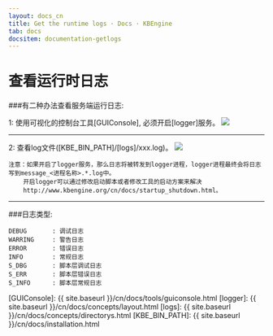 ```yaml
---
layout: docs_cn
title: Get the runtime logs · Docs · KBEngine
tab: docs
docsitem: documentation-getlogs
---
```


查看运行时日志
====================

###有二种办法查看服务端运行日志:

1: 使用可视化的控制台工具[GUIConsole], 必须开启[logger]服务。
<img class="screenshots-img" src="{{ site.baseurl }}/assets/img/screenshots/guiconsole_log.jpg">



- - - 



2: 查看log文件([KBE_BIN_PATH]/[logs]/xxx.log)。
<img class="screenshots-img" src="{{ site.baseurl }}/assets/img/screenshots/windows_getlogs.png">
	
	注意：如果开启了logger服务，那么日志将被转发到logger进程，logger进程最终会将日志写到message_<进程名称>.*.log中。
		开启logger可以通过修改启动脚本或者修改工具的启动方案来解决
		http://www.kbengine.org/cn/docs/startup_shutdown.html。


-----------------------------------------------------------------------------------------------

###日志类型:

	DEBUG		: 调试日志
	WARRING		: 警告日志
	ERROR		: 错误日志
	INFO		: 常规日志
	S_DBG		: 脚本层调试日志
	S_ERR		: 脚本层错误日志
	S_INFO		: 脚本层常规日志






[GUIConsole]: {{ site.baseurl }}/cn/docs/tools/guiconsole.html
[logger]: {{ site.baseurl }}/cn/docs/concepts/layout.html
[logs]: {{ site.baseurl }}/cn/docs/concepts/directorys.html
[KBE_BIN_PATH]: {{ site.baseurl }}/cn/docs/installation.html

